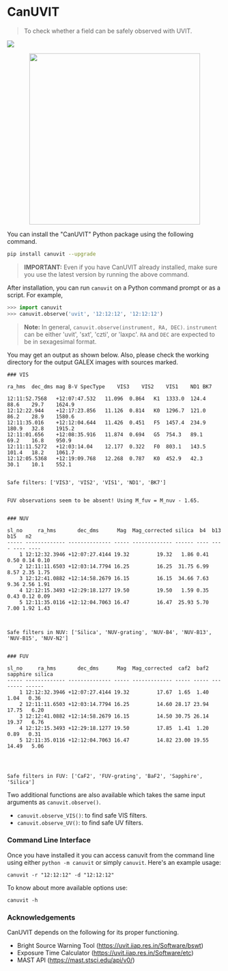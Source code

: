 # **CanUVIT**
> To check whether a field can be safely observed with UVIT.

<a href="https://pypi.org/project/canuvit/"><img src="https://img.shields.io/pypi/v/canuvit?color=262255"/></a>

<p align="center">
<img src="https://i.imgur.com/b0hoB04.png" width="400"/>
</p>
You can install the "CanUVIT" Python package using the following command.

```bash
pip install canuvit --upgrade
``` 
	
> **IMPORTANT:** Even if you have CanUVIT already installed, make sure you use the latest version by running the above command.

After installation, you can run `canuvit` on a Python command prompt or as a script. For example, 
```python
>>> import canuvit
>>> canuvit.observe('uvit', '12:12:12', '12:12:12')
```

> **Note:** In general, `canuvit.observe(instrument, RA, DEC)`. `instrument` can be either 'uvit', 'sxt', 'czti', or 'laxpc'. `RA` and `DEC` are expected to be in sexagesimal format. 

You may get an output as shown below. Also, please check the working directory for the output GALEX images with sources marked. 

```
### VIS

ra_hms	dec_dms	mag	B-V	SpecType	VIS3	VIS2	VIS1	ND1	BK7

12:11:52.7568	+12:07:47.532	11.096	0.864	K1	1333.0	124.4	88.6	29.7	1624.9
12:12:22.944	+12:17:23.856	11.126	0.814	K0	1296.7	121.0	86.2	28.9	1580.6
12:11:35.016	+12:12:04.644	11.426	0.451	F5	1457.4	234.9	180.9	32.8	1915.2
12:11:01.656	+12:08:35.916	11.874	0.694	G5	754.3	89.1	69.2	16.8	950.9
12:11:11.5272	+12:03:14.04	12.177	0.322	F0	803.1	143.5	101.4	18.2	1061.7
12:12:05.5368	+12:19:09.768	12.268	0.787	K0	452.9	42.3	30.1	10.1	552.1


Safe filters: ['VIS3', 'VIS2', 'VIS1', 'ND1', 'BK7']


FUV observations seem to be absent! Using M_fuv = M_nuv - 1.65.


### NUV

sl_no     ra_hms       dec_dms      Mag  Mag_corrected silica  b4  b13  b15   n2 
----- ------------- -------------- ----- ------------- ------ ---- ---- ---- ----
    1 12:12:32.3946 +12:07:27.4144 19.32         19.32   1.86 0.41 0.50 0.14 0.10
    2 12:11:11.6503 +12:03:14.7794 16.25         16.25  31.75 6.99 8.57 2.35 1.75
    3 12:12:41.0882 +12:14:58.2679 16.15         16.15  34.66 7.63 9.36 2.56 1.91
    4 12:12:15.3493 +12:29:18.1277 19.50         19.50   1.59 0.35 0.43 0.12 0.09
    5 12:11:35.0116 +12:12:04.7063 16.47         16.47  25.93 5.70 7.00 1.92 1.43



Safe filters in NUV: ['Silica', 'NUV-grating', 'NUV-B4', 'NUV-B13', 'NUV-B15', 'NUV-N2']


### FUV 

sl_no     ra_hms       dec_dms      Mag  Mag_corrected  caf2  baf2 sapphire silica
----- ------------- -------------- ----- ------------- ----- ----- -------- ------
    1 12:12:32.3946 +12:07:27.4144 19.32         17.67  1.65  1.40     1.04   0.36
    2 12:11:11.6503 +12:03:14.7794 16.25         14.60 28.17 23.94    17.75   6.20
    3 12:12:41.0882 +12:14:58.2679 16.15         14.50 30.75 26.14    19.37   6.76
    4 12:12:15.3493 +12:29:18.1277 19.50         17.85  1.41  1.20     0.89   0.31
    5 12:11:35.0116 +12:12:04.7063 16.47         14.82 23.00 19.55    14.49   5.06




Safe filters in FUV: ['CaF2', 'FUV-grating', 'BaF2', 'Sapphire', 'Silica']

```

Two additional functions are also available which takes the same input arguments as `canuvit.observe()`.

* `canuvit.observe_VIS()`: to find safe VIS filters.
* `canuvit.observe_UV()`: to find safe UV filters.

### Command Line Interface

Once you have installed it you can access canuvit from the command line using either `python -m canuvit` or simply `canuvit`. Here's an example usage:

    canuvit -r "12:12:12" -d "12:12:12"

To know about more available options use:

    canuvit -h

### Acknowledgements

CanUVIT depends on the following for its proper functioning. 

* Bright Source Warning Tool (https://uvit.iiap.res.in/Software/bswt)
* Exposure Time Calculator (https://uvit.iiap.res.in/Software/etc)
* MAST API (https://mast.stsci.edu/api/v0/) 